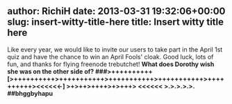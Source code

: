 author: RichiH
date: 2013-03-31 19:32:06+00:00
slug: insert-witty-title-here
title: Insert witty title here
---

Like every year, we would like to invite our users to take part in the April 1st quiz and have the chance to win an April Fools' cloak.
Good luck, lots of fun, and thanks for flying freenode trebutchet!
**What does Dorothy wish she was on the other side of?
###>++++++++++ [>++++++++++>+++++++++++>+++++++++++>+++++++++++>++++++++++><<<<<<-] >+>++>++++>+>+++> <<<<<< >.>.>.>.>.
##bhggbyhapu**
